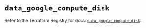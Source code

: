 # `data_google_compute_disk`

Refer to the Terraform Registry for docs: [`data_google_compute_disk`](https://registry.terraform.io/providers/hashicorp/google/5.43.1/docs/data-sources/compute_disk).
